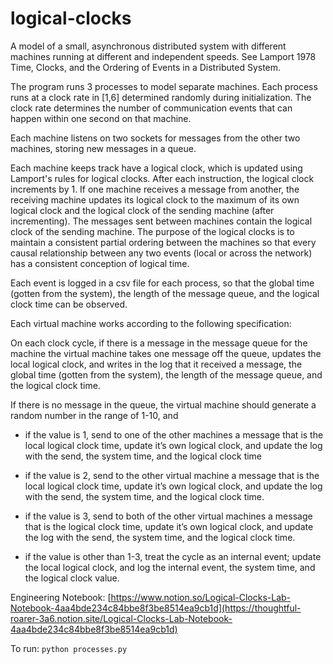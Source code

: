 # logical-clocks
A model of a small, asynchronous distributed system with different machines running at different and independent speeds. See Lamport 1978 Time, Clocks, and the Ordering of Events in a Distributed System.

The program runs 3 processes to model separate machines. Each process runs at a clock rate in [1,6] determined randomly during initialization. The clock rate determines the number of communication events that can happen within one second on that machine. 

Each machine listens on two sockets for messages from the other two machines, storing new messages in a queue.

Each machine keeps track have a logical clock, which is updated using Lamport's rules for logical clocks. After each instruction, the logical clock increments by 1. If one machine receives a message from another, the receiving machine updates its logical clock to the maximum of its own logical clock and the logical clock of the sending machine (after incrementing). The messages sent between machines contain the logical clock of the sending machine. The purpose of the logical clocks is to maintain a consistent partial ordering between the machines so that every causal relationship between any two events (local or across the network) has a consistent conception of logical time.

Each event is logged in a csv file for each process, so that the global time (gotten from the system), the length of the message queue, and the logical clock time can be observed.

Each virtual machine works according to the following specification:

On each clock cycle, if there is a message in the message queue for the machine the virtual machine takes one message off the queue, updates the local logical clock, and writes in the log that it received a message, the global time (gotten from the system), the length of the message queue, and the logical clock time.

If there is no message in the queue, the virtual machine should generate a random number in the range of 1-10, and

* if the value is 1, send to one of the other machines a message that is the local logical clock time, update it’s own logical clock, and update the log with the send, the system time, and the logical clock time

* if the value is 2, send to the other virtual machine a message that is the local logical clock time, update it’s own logical clock, and update the log with the send, the system time, and the logical clock time.

* if the value is 3, send to both of the other virtual machines a message that is the logical clock time, update it’s own logical clock, and update the log with the send, the system time, and the logical clock time.

* if the value is other than 1-3, treat the cycle as an internal event; update the local logical clock, and log the internal event, the system time, and the logical clock value.


Engineering Notebook: [https://www.notion.so/Logical-Clocks-Lab-Notebook-4aa4bde234c84bbe8f3be8514ea9cb1d](https://thoughtful-roarer-3a6.notion.site/Logical-Clocks-Lab-Notebook-4aa4bde234c84bbe8f3be8514ea9cb1d)

To run: `python processes.py`
